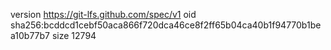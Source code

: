 version https://git-lfs.github.com/spec/v1
oid sha256:bcddcd1cebf50aca866f720dca46ce8f2ff65b04ca40b1f94770b1bea10b77b7
size 12794
